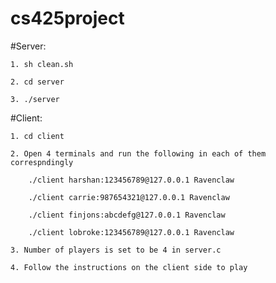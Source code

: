 # cs425project


#Server:
	
	1. sh clean.sh

	2. cd server
	
	3. ./server 


#Client:
	
	1. cd client
	
	2. Open 4 terminals and run the following in each of them correspndingly
	
		./client harshan:123456789@127.0.0.1 Ravenclaw
	
		./client carrie:987654321@127.0.0.1 Ravenclaw
	
		./client finjons:abcdefg@127.0.0.1 Ravenclaw
	
		./client lobroke:123456789@127.0.0.1 Ravenclaw
	
	3. Number of players is set to be 4 in server.c
	
	4. Follow the instructions on the client side to play